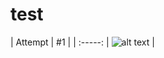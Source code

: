 # test

| Attempt | #1  | 
| :-----: | ![alt text](http://www.freepngimg.com/download/castle/8-2-castle-free-png-image.png) |
